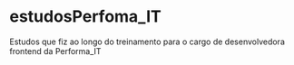 # estudosPerfoma_IT
 Estudos que fiz ao longo do treinamento para o cargo de desenvolvedora frontend da Performa_IT
